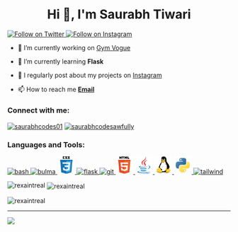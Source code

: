 <h1 align="center">Hi 👋, I'm Saurabh Tiwari</h1>
<p align="left">
    <a href="https://twitter.com/saurabhcodes01" target="blank">
        <img src="https://img.shields.io/badge/Follow%20on-twitter-blue?logo=twitter&style=for-the-badge" alt="Follow on Twitter" />
    </a>
    <a href="https://www.instagram.com/saurabhcodes/" target="blank">
        <img src="https://img.shields.io/badge/Follow%20on-Instagram-orange?logo=instagram&style=for-the-badge" alt="Follow on Instagram" />
    </a>
</p>



- 🔭 I’m currently working on [Gym Vogue](https://github.com/vanshpandey/gymvogue)

- 🌱 I’m currently learning **Flask**

- 📝 I regularly post about my projects on [Instagram](https://www.instagram.com/saurabhcodesawfully)

- 📫 How to reach me **[Email](mailto:saurabhtiwari7986@gmail.com)**

<h3 align="left">Connect with me:</h3>
<p align="left">
<a href="https://twitter.com/saurabhcodes01" target="blank"><img align="center" src="https://raw.githubusercontent.com/rahuldkjain/github-profile-readme-generator/master/src/images/icons/Social/twitter.svg" alt="saurabhcodes01" height="30" width="40" /></a>
<a href="https://instagram.com/saurabhcodesawfully" target="blank"><img align="center" src="https://raw.githubusercontent.com/rahuldkjain/github-profile-readme-generator/master/src/images/icons/Social/instagram.svg" alt="saurabhcodesawfully" height="30" width="40" /></a>
</p>

<h3 align="left">Languages and Tools:</h3>
<p align="left"> <a href="https://www.gnu.org/software/bash/" target="_blank" rel="noreferrer"> <img src="https://www.vectorlogo.zone/logos/gnu_bash/gnu_bash-icon.svg" alt="bash" width="40" height="40"/> </a> <a href="https://bulma.io/" target="_blank" rel="noreferrer"> <img src="https://raw.githubusercontent.com/gilbarbara/logos/804dc257b59e144eaca5bc6ffd16949752c6f789/logos/bulma.svg" alt="bulma" width="40" height="40"/> </a> <a href="https://www.w3schools.com/css/" target="_blank" rel="noreferrer"> <img src="https://raw.githubusercontent.com/devicons/devicon/master/icons/css3/css3-original-wordmark.svg" alt="css3" width="40" height="40"/> </a> <a href="https://flask.palletsprojects.com/" target="_blank" rel="noreferrer"> <img src="https://www.vectorlogo.zone/logos/pocoo_flask/pocoo_flask-icon.svg" alt="flask" width="40" height="40"/> </a> <a href="https://git-scm.com/" target="_blank" rel="noreferrer"> <img src="https://www.vectorlogo.zone/logos/git-scm/git-scm-icon.svg" alt="git" width="40" height="40"/> </a> <a href="https://www.w3.org/html/" target="_blank" rel="noreferrer"> <img src="https://raw.githubusercontent.com/devicons/devicon/master/icons/html5/html5-original-wordmark.svg" alt="html5" width="40" height="40"/> </a> <a href="https://www.java.com" target="_blank" rel="noreferrer"> <img src="https://raw.githubusercontent.com/devicons/devicon/master/icons/java/java-original.svg" alt="java" width="40" height="40"/> </a> <a href="https://www.linux.org/" target="_blank" rel="noreferrer"> <img src="https://raw.githubusercontent.com/devicons/devicon/master/icons/linux/linux-original.svg" alt="linux" width="40" height="40"/> </a> <a href="https://www.python.org" target="_blank" rel="noreferrer"> <img src="https://raw.githubusercontent.com/devicons/devicon/master/icons/python/python-original.svg" alt="python" width="40" height="40"/> </a> <a href="https://tailwindcss.com/" target="_blank" rel="noreferrer"> <img src="https://www.vectorlogo.zone/logos/tailwindcss/tailwindcss-icon.svg" alt="tailwind" width="40" height="40"/> </a> </p>

<p><img align="left" src="https://github-readme-stats.vercel.app/api/top-langs?username=rexaintreal&show_icons=true&theme=dark&locale=en&layout=compact" alt="rexaintreal" /></p>

<p>&nbsp;<img align="center" src="https://github-readme-stats.vercel.app/api?username=rexaintreal&show_icons=true&theme=dark&locale=en" alt="rexaintreal" /></p>

<p><img align="center" src="https://github-readme-streak-stats.herokuapp.com/?user=rexaintreal&theme=dark&" alt="rexaintreal" /></p>



---
[![](https://visitcount.itsvg.in/api?id=Rexaintreal&icon=0&color=0)](https://visitcount.itsvg.in)

<!-- Proudly created with GPRM ( https://gprm.itsvg.in ) -->
